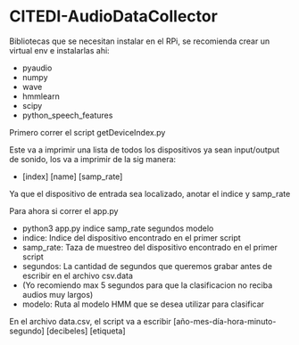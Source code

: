 # CITEDI-AudioDataCollector

Bibliotecas que se necesitan instalar en el RPi, se recomienda crear un virtual env e instalarlas ahi:
- pyaudio
- numpy
- wave
- hmmlearn
- scipy 
- python_speech_features
 
 Primero correr el script getDeviceIndex.py
 
 Este va a imprimir una lista de todos los dispositivos ya sean input/output de sonido, los va a imprimir de la sig manera:
 - [index] [name] [samp_rate]
 
 Ya que el dispositivo de entrada sea localizado, anotar el indice y samp_rate
 
 Para ahora si correr el app.py
 - python3 app.py indice samp_rate segundos modelo
 - indice: Indice del dispositivo encontrado en el primer script
 - samp_rate: Taza de muestreo del dispositivo encontrado en el primer script
 - segundos: La cantidad de segundos que queremos grabar antes de escribir en el archivo csv.data 
 - (Yo recomiendo max 5 segundos para que la clasificacion no reciba audios muy largos)
 - modelo: Ruta al modelo HMM que se desea utilizar para clasificar
 
 En el archivo data.csv, el script va a escribir [año-mes-día-hora-minuto-segundo] [decibeles] [etiqueta]
 
 
 
